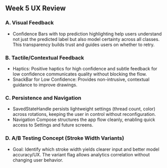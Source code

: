 ## Week 5 UX Review

### A. Visual Feedback
- Confidence Bars with top prediction highlighting help users understand not just the predicted label but also model certainty across all classes. This transparency builds trust and guides users on whether to retry.

### B. Tactile/Contextual Feedback
- Haptics: Positive haptics for high confidence and subtle feedback for low confidence communicates quality without blocking the flow.
- SnackBar for Low Confidence: Provides non-intrusive, contextual guidance to improve drawings.

### C. Persistence and Navigation
- SavedStateHandle persists lightweight settings (thread count, color) across rotations, keeping the user in control without reconfiguration.
- Navigation Compose structures the app flow cleanly, enabling quick access to Settings and future screens.

### D. A/B Testing Concept (Stroke Width Variants)
- Goal: Identify which stroke width yields clearer input and better model accuracy/UX. The variant flag allows analytics correlation without changing user behavior.


